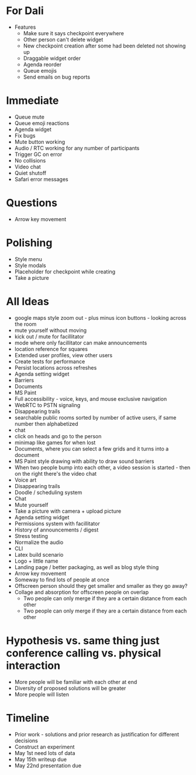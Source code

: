 # For Dali
* Features
  * Make sure it says checkpoint everywhere
  * Other person can't delete widget
  * New checkpoint creation after some had been deleted not showing up
  * Draggable widget order
  * Agenda reorder
  * Queue emojis
  * Send emails on bug reports

# Immediate
* Queue mute
* Queue emoji reactions
* Agenda widget
* Fix bugs
* Mute button working
* Audio / RTC working for any number of participants
* Trigger GC on error
* No collisions
* Video chat
* Quiet shutoff
* Safari error messages

# Questions

* Arrow key movement

# Polishing
* Style menu
* Style modals
* Placeholder for checkpoint while creating
* Take a picture

# All Ideas
* google maps style zoom out - plus minus icon buttons - looking across the room
* mute yourself without moving
* kick out / mute for facillitator
* mode where only facillitator can make announcements
* location reference for squares
* Extended user profiles, view other users
* Create tests for performance
* Persist locations across refreshes
* Agenda setting widget
* Barriers
* Documents
* MS Paint
* Full accessibility - voice, keys, and mouse exclusive navigation
* WebRTC to PSTN signaling
* Disappearing trails
* searchable public rooms sorted by number of active users, if same number then alphabetized
* chat
* click on heads and go to the person
* minimap like games for when lost
* Documents, where you can select a few grids and it turns into a document
* MS Paint style drawing with ability to draw sound barriers
* When two people bump into each other, a video session is started - then on the
  right there's the video chat
* Voice art
* Disappearing trails
* Doodle / scheduling system
* Chat
* Mute yourself
* Take a picture with camera + upload picture
* Agenda setting widget
* Permissions system with facillitator
* History of announcements / digest
* Stress testing
* Normalize the audio
* CLI
* Latex build scenario
* Logo + little name
* Landing page / better packaging, as well as blog style thing
* Arrow key movement
* Someway to find lots of people at once
* Offscreen person should they get smaller and smaller as they go away?
* Collage and absorption for offscreen people on overlap
  * Two people can only merge if they are a certain distance from each other
  * Two people can only merge if they are a certain distance from each other

# Hypothesis vs. same thing just conference calling vs. physical interaction
* More people will be familiar with each other at end
* Diversity of proposed solutions will be greater
* More people will listen

# Timeline
* Prior work - solutions and prior research as justification for different
    decisions
* Construct an experiment
* May 1st need lots of data
* May 15th writeup due
* May 22nd presentation due

